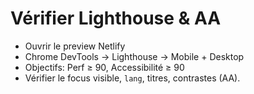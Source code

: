 # Vérifier Lighthouse & AA

- Ouvrir le preview Netlify
- Chrome DevTools → Lighthouse → Mobile + Desktop
- Objectifs: Perf ≥ 90, Accessibilité ≥ 90
- Vérifier le focus visible, `lang`, titres, contrastes (AA).

